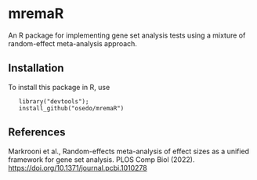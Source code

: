 # mremaR
An R package for implementing gene set analysis tests using a mixture of random-effect meta-analysis approach. 

## Installation 
 To install this package in R, use 
 
 ```
    library("devtools");
    install_github("osedo/mremaR")
 ```
 
 ## References
 
 Markrooni et al., Random-effects meta-analysis of effect sizes as a unified framework for gene set analysis. PLOS Comp Biol (2022). https://doi.org/10.1371/journal.pcbi.1010278

